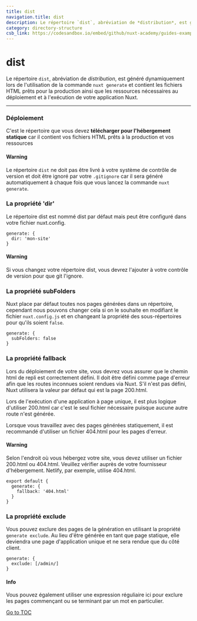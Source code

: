 ```yaml
---
title: dist
navigation.title: dist
description: Le répertoire `dist`, abréviation de *distribution*, est généré dynamiquement lors de l'utilisation de la commande `nuxt generate` et contient les fichiers HTML prêts pour la production ainsi que les ressources nécessaires au déploiement et à l'exécution de votre application Nuxt.
category: directory-structure
csb_link: https://codesandbox.io/embed/github/nuxt-academy/guides-examples/tree/master/04_directory_structure/05_dist?fontsize=14&hidenavigation=1&theme=dark
---
```


# dist

Le répertoire `dist`, abréviation de _distribution_, est généré dynamiquement lors de l'utilisation de la commande `nuxt generate` et contient les fichiers HTML prêts pour la production ainsi que les ressources nécessaires au déploiement et à l'exécution de votre application Nuxt.

---

### Déploiement

C'est le répertoire que vous devez **télécharger pour l'hébergement statique** car il contient vos fichiers HTML prêts à la production et vos ressources

#### Warning
Le répertoire `dist` ne doit pas être livré à votre système de contrôle de version et doit être ignoré par votre `.gitignore` car il sera généré automatiquement à chaque fois que vous lancez la commande `nuxt generate`.


### La propriété 'dir'

Le répertoire dist est nommé dist par défaut mais peut être configuré dans votre fichier nuxt.config.

```js{}[nuxt.config.js]
generate: {
  dir: 'mon-site'
}
```

#### Warning
Si vous changez votre répertoire dist, vous devrez l'ajouter à votre contrôle de version pour que git l'ignore.


### La propriété subFolders

Nuxt place par défaut toutes nos pages générées dans un répertoire, cependant nous pouvons changer cela si on le souhaite en modifiant le fichier `nuxt.config.js` et en changeant la propriété des sous-répertoires pour qu'ils soient `false`.

```js{}[nuxt.config.js]
generate: {
  subFolders: false
}
```

### La propriété fallback

Lors du déploiement de votre site, vous devrez vous assurer que le chemin html de repli est correctement défini. Il doit être défini comme page d'erreur afin que les routes inconnues soient rendues via Nuxt. S'il n'est pas défini, Nuxt utilisera la valeur par défaut qui est la page 200.html.

Lors de l'exécution d'une application à page unique, il est plus logique d'utiliser 200.html car c'est le seul fichier nécessaire puisque aucune autre route n'est générée.

Lorsque vous travaillez avec des pages générées statiquement, il est recommandé d'utiliser un fichier 404.html pour les pages d'erreur.

#### Warning

Selon l'endroit où vous hébergez votre site, vous devez utiliser un fichier 200.html ou 404.html. Veuillez vérifier auprès de votre fournisseur d'hébergement. Netlify, par exemple, utilise 404.html.



```js{}[nuxt.config.js]
export default {
  generate: {
    fallback: '404.html'
  }
}
```

### La propriété exclude

Vous pouvez exclure des pages de la génération en utilisant la propriété `generate exclude`. Au lieu d'être générée en tant que page statique, elle deviendra une page d'application unique et ne sera rendue que du côté client.

```js{}[nuxt.config.js]
generate: {
  exclude: [/admin/]
}
```

#### Info
Vous pouvez également utiliser une expression réguliaire ici pour exclure les pages commençant ou se terminant par un mot en particulier.

<span style='float: footnote;'><a href="../index.html#toc">Go to TOC</a></span>
